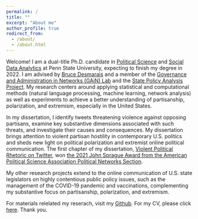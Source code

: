 ```yaml
---
permalink: /
title: ""
excerpt: "About me"
author_profile: true
redirect_from: 
  - /about/
  - /about.html
---
```


Welcome! I am a dual-title Ph.D. candidate in [Political Science](https://polisci.la.psu.edu) and [Social Data Analytics](https://soda.la.psu.edu) at Penn State University, expecting to finish my degree in 2022. I am advised by [Bruce Desmarais](http://brucedesmarais.com) and a member of the [Governance and Administration in Networks (GAiN) Lab](http://brucedesmarais.com/lab.html) and the [State Policy Analysis Project](https://sites.psu.edu/spap/). My research centers around applying statistical and computational methods (natural language processing, machine learning, network analysis) as well as experiments to achieve a better understanding of partisanship, polarization, and extremism, especially in the United States. 

In my dissertation, I identify tweets threatening violence against opposing partisans, examine key substantive dimensions associated with such threats, and investigate their causes and consequences. My dissertation brings attention to violent partisan hostility in contemporary U.S. politics and sheds new light on political polarization and extremist online political communication. The first chapter of my dissertation, [Violent Political Rhetoric on Twitter](https://github.com/taegyoon-kim/violent_political_rheotric_on_twitter/blob/master/Violent%20Political%20Rhetoric%20on%20Twitter.pdf), won [the 2021 John Sprague Award from the American Political Science Association Political Networks Section](https://www.apsanet.org/STAFF/Membership-Workspace/Organized-Sections/Organized-Section-Awards/Organized-Section-Awards/Section-41).

My other research projects extend to the online communication of U.S. state legislators on highly contentious public policy issues, such as the management of the COVID-19 pandemic and vaccinations, complementing my substantive focus on partisanship, polarization, and extremism.

For materials relelated my reserach, visit my [Github](https://github.com/taegyoon-kim). For my CV, please click [here](https://taegyoon-kim.github.io/cv/). Thank you.


